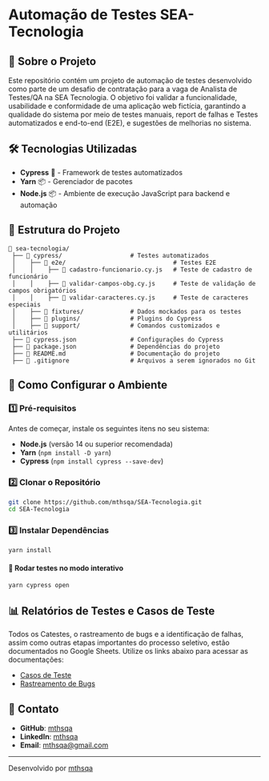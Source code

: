 # Automação de Testes      SEA-Tecnologia 

## 📌 Sobre o Projeto
Este repositório contém um projeto de automação de testes desenvolvido como parte de um desafio de contratação para a vaga de Analista de Testes/QA na SEA Tecnologia. O objetivo foi validar a funcionalidade, usabilidade e conformidade de uma aplicação web fictícia, garantindo a qualidade do sistema por meio de testes manuais, report de falhas e Testes automatizados e end-to-end (E2E), e sugestões de melhorias no sistema.

## 🛠️ Tecnologias Utilizadas

- **Cypress** 🧪 - Framework de testes automatizados
- **Yarn** 📦 - Gerenciador de pacotes
- **Node.js** 📦 - Ambiente de execução JavaScript para backend e automação

## 📂 Estrutura do Projeto

```
📁 sea-tecnologia/
 ├── 📂 cypress/                   # Testes automatizados
 │    ├── 📂 e2e/                              # Testes E2E
 │    │    ├── 📄 cadastro-funcionario.cy.js   # Teste de cadastro de funcionário
 │    │    ├── 📄 validar-campos-obg.cy.js     # Teste de validação de campos obrigatórios
 │    │    ├── 📄 validar-caracteres.cy.js     # Teste de caracteres especiais
 │    ├── 📂 fixtures/             # Dados mockados para os testes
 │    ├── 📂 plugins/              # Plugins do Cypress
 │    ├── 📂 support/              # Comandos customizados e utilitários
 ├── 📄 cypress.json               # Configurações do Cypress
 ├── 📄 package.json               # Dependências do projeto
 ├── 📄 README.md                  # Documentação do projeto
 ├── 📄 .gitignore                 # Arquivos a serem ignorados no Git

```


## 🚀 Como Configurar o Ambiente

### 1️⃣ Pré-requisitos
Antes de começar, instale os seguintes itens no seu sistema:

- **Node.js** (versão 14 ou superior recomendada)
- **Yarn** (`npm install -D yarn`)
- **Cypress** (`npm install cypress --save-dev`)

### 2️⃣ Clonar o Repositório
```bash
git clone https://github.com/mthsqa/SEA-Tecnologia.git
cd SEA-Tecnologia
```

### 3️⃣ Instalar Dependências
```bash
yarn install
```

#### 🔹 Rodar testes no modo interativo
```bash
yarn cypress open
```

## 📊 Relatórios de Testes e Casos de Teste

Todos os Catestes, o rastreamento de bugs e a identificação de falhas, assim como outras etapas importantes do processo seletivo, estão documentados no Google Sheets. Utilize os links abaixo para acessar as documentações:

- [Casos de Teste](https://docs.google.com/spreadsheets/d/1x5fcHXatu7seQ8MZI1WWmLrU_I77L6l74zd2BmOoNP4/edit?usp=sharing)
- [Rastreamento de Bugs](https://docs.google.com/spreadsheets/d/1x5fcHXatu7seQ8MZI1WWmLrU_I77L6l74zd2BmOoNP4/edit?usp=sharing)


## 📌 Contato
- **GitHub**: [mthsqa](https://github.com/mthsqa)
- **LinkedIn**: [mthsqa](https://linkedin.com/in/mthsqa)
- **Email**: mthsqa@gmail.com

---

Desenvolvido por [mthsqa](https://github.com/mthsqa)
